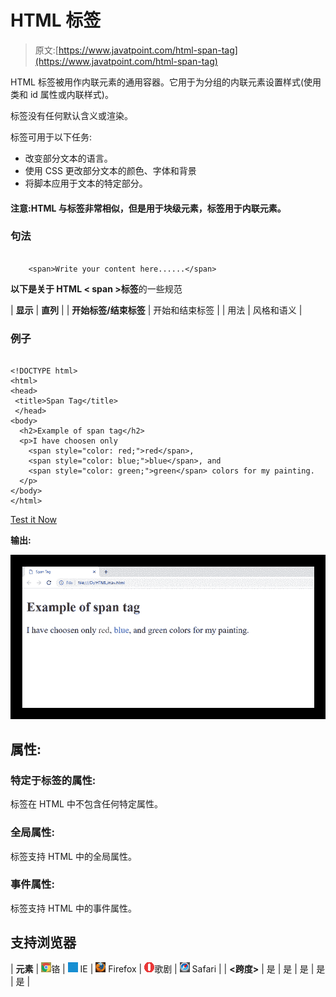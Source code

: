 # HTML 标签

> 原文:[https://www.javatpoint.com/html-span-tag](https://www.javatpoint.com/html-span-tag)

HTML 标签被用作内联元素的通用容器。它用于为分组的内联元素设置样式(使用类和 id 属性或内联样式)。

标签没有任何默认含义或渲染。

标签可用于以下任务:

*   改变部分文本的语言。
*   使用 CSS 更改部分文本的颜色、字体和背景
*   将脚本应用于文本的特定部分。

#### 注意:HTML 与标签非常相似，但是用于块级元素，标签用于内联元素。

### 句法

```

	<span>Write your content here......</span>

```

**以下是关于 HTML < span >标签**的一些规范

| **显示** | **直列** |
| **开始标签/结束标签** | 开始和结束标签 |
| 用法 | 风格和语义 |

### 例子

```

<!DOCTYPE html>
<html>
<head>
 <title>Span Tag</title>
 </head>
<body>
  <h2>Example of span tag</h2>
  <p>I have choosen only 
  	<span style="color: red;">red</span>, 
  	<span style="color: blue;">blue</span>, and
  	<span style="color: green;">green</span> colors for my painting.
  </p>
</body>
</html>

```

[Test it Now](https://www.javatpoint.com/oprweb/test.jsp?filename=htmlspantag)

**输出:**

![HTML span tag](img/ad7b02af1ccb89c2bda89b4f02826986.png)

## 属性:

### 特定于标签的属性:

标签在 HTML 中不包含任何特定属性。

### 全局属性:

标签支持 HTML 中的全局属性。

### 事件属性:

标签支持 HTML 中的事件属性。

## 支持浏览器

| **元素** | ![chrome browser](img/4fbdc93dc2016c5049ed108e7318df19.png)铬 | ![ie browser](img/83dd23df1fe8373fd5bf054b2c1dd88b.png) IE | ![firefox browser](img/4f001fff393888a8a807ed29b28145d1.png) Firefox | ![opera browser](img/6cad4a592cc69a052056a0577b4aac65.png)歌剧 | ![safari browser](img/a0f6a9711a92203c5dc5c127fe9c9fca.png) Safari |
| **<跨度>** | 是 | 是 | 是 | 是 | 是 |